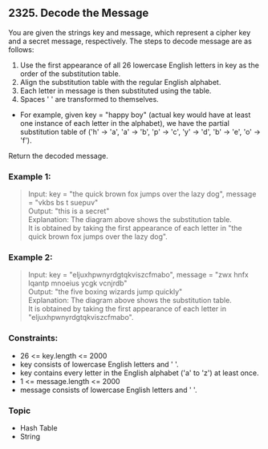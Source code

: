 ## 2325. Decode the Message
You are given the strings key and message, which represent a cipher key and a secret message, respectively. The steps to decode message are as follows:

1. Use the first appearance of all 26 lowercase English letters in key as the order of the substitution table.
2. Align the substitution table with the regular English alphabet.
3. Each letter in message is then substituted using the table.
4. Spaces ' ' are transformed to themselves.

- For example, given key = "happy boy" (actual key would have at least one instance of each letter in the alphabet), we have the partial substitution table of ('h' -> 'a', 'a' -> 'b', 'p' -> 'c', 'y' -> 'd', 'b' -> 'e', 'o' -> 'f').

Return the decoded message.

### Example 1:

> Input: key = "the quick brown fox jumps over the lazy dog", message = "vkbs bs t suepuv"<br/>
> Output: "this is a secret"<br/>
> Explanation: The diagram above shows the substitution table.<br/>
> It is obtained by taking the first appearance of each letter in "the quick brown fox jumps over the lazy dog".

### Example 2:

> Input: key = "eljuxhpwnyrdgtqkviszcfmabo", message = "zwx hnfx lqantp mnoeius ycgk vcnjrdb"<br/>
> Output: "the five boxing wizards jump quickly"<br/>
> Explanation: The diagram above shows the substitution table.<br/>
> It is obtained by taking the first appearance of each letter in "eljuxhpwnyrdgtqkviszcfmabo".

### Constraints:

- 26 <= key.length <= 2000
- key consists of lowercase English letters and ' '.
- key contains every letter in the English alphabet ('a' to 'z') at least once.
- 1 <= message.length <= 2000
- message consists of lowercase English letters and ' '.

### Topic

- Hash Table
- String